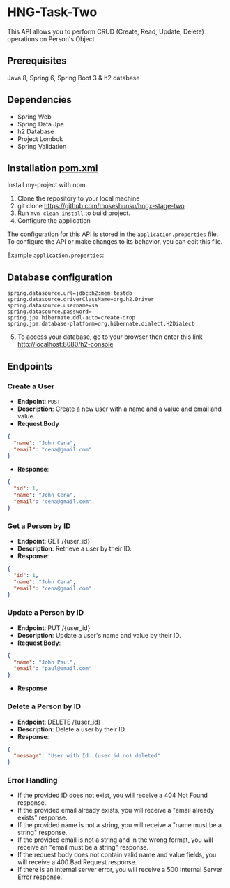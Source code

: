 # HNG-Task-Two

This API allows you to perform CRUD (Create, Read, Update, Delete) operations on Person's Object.

## Prerequisites

Java 8, Spring 6, Spring Boot 3 & h2 database

## Dependencies

- Spring Web
- Spring Data Jpa
- h2 Database
- Project Lombok
- Spring Validation

## Installation [pom.xml](pom.xml)

Install my-project with npm

1. Clone the repository to your local machine
2. git clone https://github.com/moseshunsu/hngx-stage-two
3. Run `mvn clean install` to build project.
4. Configure the application

The configuration for this API is stored in the `application.properties` file. To configure the API or make changes to its behavior, you can edit this file.

Example `application.properties`:

## Database configuration

```
spring.datasource.url=jdbc:h2:mem:testdb
spring.datasource.driverClassName=org.h2.Driver
spring.datasource.username=sa
spring.datasource.password=
spring.jpa.hibernate.ddl-auto=create-drop
spring.jpa.database-platform=org.hibernate.dialect.H2Dialect
```

5. To access your database, go to your browser then enter this link [http://localhost:8080/h2-console](http://localhost:8080/h2-console)

## Endpoints

### Create a User

- **Endpoint**: `POST`
- **Description**: Create a new user with a name and a value and email and value.
- **Request Body**

```json
{
  "name": "John Cena",
  "email": "cena@gmail.com"
}
```

- **Response**:

```json
{
  "id": 1,
  "name": "John Cena",
  "email": "cena@gmail.com"
}
```

### Get a Person by ID

- **Endpoint**: GET /{user_id}
- **Description**: Retrieve a user by their ID.
- **Response**:

```json
{
  "id": 1,
  "name": "John Cena",
  "email": "cena@gmail.com"
}
```

### Update a Person by ID

- **Endpoint**: PUT /{user_id}
- **Description**: Update a user's name and value by their ID.
- **Request Body**:

```json
{
  "name": "John Paul",
  "email": "paul@email.com"
}
```

- **Response**

### Delete a Person by ID

- **Endpoint**: DELETE /{user_id}
- **Description**: Delete a user by their ID.
- **Response**:

```json
{
  "message": "User with Id: (user id no) deleted"
}
```

### Error Handling

- If the provided ID does not exist, you will receive a 404 Not Found response.
- If the provided email already exists, you will receive a "email already exists" response.
- If the provided name is not a string, you will receive a "name must be a string" response.
- If the provided email is not a string and in the wrong format, you will receive an "email must be a string" response.
- If the request body does not contain valid name and value fields, you will receive a 400 Bad Request response.
- If there is an internal server error, you will receive a 500 Internal Server Error response.
